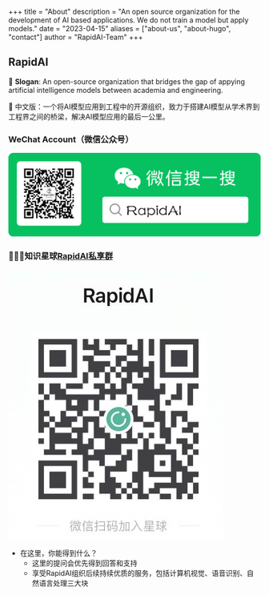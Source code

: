 +++
title = "About"
description = "An open source organization for the development of AI based applications. We do not train a model but apply models."
date = "2023-04-15"
aliases = ["about-us", "about-hugo", "contact"]
author = "RapidAI-Team"
+++

## RapidAI

🚩 **Slogan**: An open-source organization that bridges the gap of appying artificial intelligence models between academia and engineering.

🚩 中文版：一个将AI模型应用到工程中的开源组织，致力于搭建AI模型从学术界到工程界之间的桥梁，解决AI模型应用的最后一公里。

### WeChat Account（微信公众号）

![](https://raw.githubusercontent.com/RapidAI/.github/main/assets/RapidAI_poster_compose.png)


### 🎉🎉🎉知识星球[RapidAI私享群](https://t.zsxq.com/0duLBZczw)
![](https://raw.githubusercontent.com/RapidAI/.github/main/assets/KnowledgePlanet.jpg)

- 在这里，你能得到什么？
  - 这里的提问会优先得到回答和支持
  - 享受RapidAI组织后续持续优质的服务，包括计算机视觉、语音识别、自然语言处理三大块